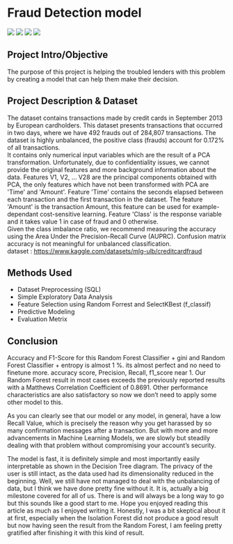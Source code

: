 # Fraud Detection model
[![](https://img.shields.io/badge/-Python-blue)](#) [![](https://img.shields.io/badge/-MySQL-blue)](#) [![](https://img.shields.io/badge/-tensorflow-green)](#) [![](https://img.shields.io/badge/-Ensenble_model-green)](#)  

## Project Intro/Objective
The purpose of this project is helping the troubled lenders with this problem by creating a model that can help them make their decision. 
  
## Project Description & Dataset
The dataset contains transactions made by credit cards in September 2013 by European cardholders.
This dataset presents transactions that occurred in two days, where we have 492 frauds out of 284,807 transactions. The dataset is highly unbalanced, the positive class (frauds) account for 0.172% of all transactions.  
It contains only numerical input variables which are the result of a PCA transformation. Unfortunately, due to confidentiality issues, we cannot provide the original features and more background information about the data. Features V1, V2, … V28 are the principal components obtained with PCA, the only features which have not been transformed with PCA are 'Time' and 'Amount'. Feature 'Time' contains the seconds elapsed between each transaction and the first transaction in the dataset. The feature 'Amount' is the transaction Amount, this feature can be used for example-dependant cost-sensitive learning. Feature 'Class' is the response variable and it takes value 1 in case of fraud and 0 otherwise.    
Given the class imbalance ratio, we recommend measuring the accuracy using the Area Under the Precision-Recall Curve (AUPRC). Confusion matrix accuracy is not meaningful for unbalanced classification.  
dataset : https://www.kaggle.com/datasets/mlg-ulb/creditcardfraud  
  
## Methods Used
* Dataset Preprocessing (SQL)
* Simple Exploratory Data Analysis
* Feature Selection using Random Forrest and SelectKBest (f_classif)
* Predictive Modeling
* Evaluation Metrix
  
## Conclusion  
Accuracy and F1-Score for this Random Forest Classifier + gini and Random Forest Classifier + entropy is almost 1 %. its almost perfect and no need to finetune more. accuracy score, Precision, Recall, f1_score near 1. Our Random Forest result in most cases exceeds the previously reported results with a Matthews Correlation Coefficient of 0.8691. Other performance characteristics are also satisfactory so now we don’t need to apply some other model to this.  
  
  As you can clearly see that our model or any model, in general, have a low Recall Value, which is precisely the reason why you get harassed by so many confirmation messages after a transaction. But with more and more advancements in Machine Learning Models, we are slowly but steadily dealing with that problem without compromising your account’s security.  
  
The model is fast, it is definitely simple and most importantly easily interpretable as shown in the Decision Tree diagram. The privacy of the user is still intact, as the data used had its dimensionality reduced in the beginning. Well, we still have not managed to deal with the unbalancing of data, but I think we have done pretty fine without it. It is, actually a big milestone covered for all of us. There is and will always be a long way to go but this sounds like a good start to me. Hope you enjoyed reading this article as much as I enjoyed writing it. Honestly, I was a bit skeptical about it at first, especially when the Isolation Forest did not produce a good result but now having seen the result from the Random Forest, I am feeling pretty gratified after finishing it with this kind of result.    




















